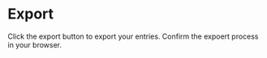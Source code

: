 # Export

Click the export button to export your entries. Confirm the expoert process in your browser.